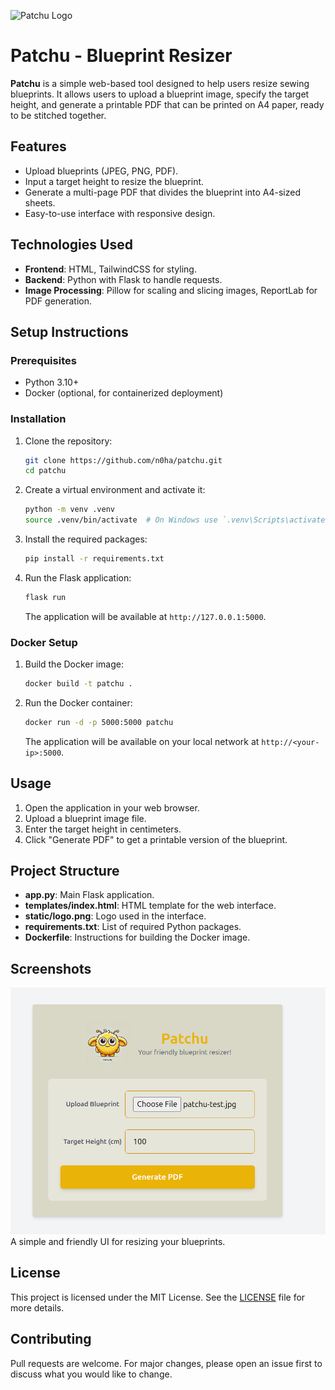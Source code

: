 ![Patchu Logo](static/logo.png)

# Patchu - Blueprint Resizer

**Patchu** is a simple web-based tool designed to help users resize sewing blueprints. It allows users to upload a blueprint image, specify the target height, and generate a printable PDF that can be printed on A4 paper, ready to be stitched together.

## Features
- Upload blueprints (JPEG, PNG, PDF).
- Input a target height to resize the blueprint.
- Generate a multi-page PDF that divides the blueprint into A4-sized sheets.
- Easy-to-use interface with responsive design.

## Technologies Used
- **Frontend**: HTML, TailwindCSS for styling.
- **Backend**: Python with Flask to handle requests.
- **Image Processing**: Pillow for scaling and slicing images, ReportLab for PDF generation.

## Setup Instructions

### Prerequisites
- Python 3.10+
- Docker (optional, for containerized deployment)

### Installation
1. Clone the repository:
   ```bash
   git clone https://github.com/n0ha/patchu.git
   cd patchu
   ```

2. Create a virtual environment and activate it:
   ```bash
   python -m venv .venv
   source .venv/bin/activate  # On Windows use `.venv\Scripts\activate`
   ```

3. Install the required packages:
   ```bash
   pip install -r requirements.txt
   ```

4. Run the Flask application:
   ```bash
   flask run
   ```
   The application will be available at `http://127.0.0.1:5000`.

### Docker Setup
1. Build the Docker image:
   ```bash
   docker build -t patchu .
   ```

2. Run the Docker container:
   ```bash
   docker run -d -p 5000:5000 patchu
   ```
   The application will be available on your local network at `http://<your-ip>:5000`.

## Usage
1. Open the application in your web browser.
2. Upload a blueprint image file.
3. Enter the target height in centimeters.
4. Click "Generate PDF" to get a printable version of the blueprint.

## Project Structure
- **app.py**: Main Flask application.
- **templates/index.html**: HTML template for the web interface.
- **static/logo.png**: Logo used in the interface.
- **requirements.txt**: List of required Python packages.
- **Dockerfile**: Instructions for building the Docker image.

## Screenshots
![Patchu Screenshot](docs/screenshot1.png)  
A simple and friendly UI for resizing your blueprints.

## License
This project is licensed under the MIT License. See the [LICENSE](LICENSE) file for more details.

## Contributing
Pull requests are welcome. For major changes, please open an issue first to discuss what you would like to change.


